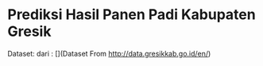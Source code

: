 # Prediksi Hasil Panen Padi Kabupaten Gresik

Dataset: dari : [](Dataset From http://data.gresikkab.go.id/en/)
